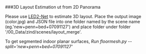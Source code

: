 ###3D Layout Estimation ut from 2D Panorama  

Please use [LED2-Net](https://github.com/fuenwang/LED2-Net) to estimate 3D layout.
Place the output image (color.jpg) and JSON file into one folder named by the scene name (eg.'new+penn+bed+07091127') and place folder under folder '/00_Data/zind/scenes/layout_merge'.

To get segmented indoor planar surfaces, *Run floormesh.py --split='new+penn+bed+07091127'*


